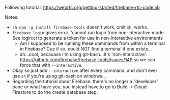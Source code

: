 Following tutorial: https://webrtc.org/getting-started/firebase-rtc-codelab

Notes:
* `sh npm -g install firebase-tools` doesn't work, omit `sh`, works.
* `firebase login` gives error: 'cannot run login from non-interactive mode.  See login:ci to generate a token for use in non-interactive environments
	* Am I supposed to be running these commands from within a terminal in Firebase?  Cuz if so, could NOT find a terminal if one exists...
	* ah...cool, becauase I'm using git-bash...it's 'non-interactive'. https://github.com/firebase/firebase-tools/issues/149 so we can force that with `--interactive`.
* Okay so just add `--interactive` after every command, and don't ever use `sh` if you're using git-bash on windows...
* Regarding the tutorial about Firebase: there's no longer a "developer" pane or what have you, you instead have to go to Build -> Cloud Firestore to do the create database step.
